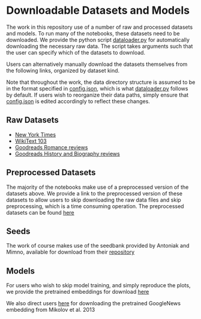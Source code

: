 # Downloadable Datasets and Models

The work in this repository use of a number of raw and processed datasets and
models. To run many of the notebooks, these datasets need to be downloaded. We
provide the python script [dataloader.py](badseeds/dataloader.py) for
automatically downloading the necessary raw data. The script takes arguments
such that the user can specify which of the datasets to download.

Users can alternatively manually download the datasets
themselves from the following links, organized by dataset kind.

Note that throughout the work, the data directory structure is assumed to be in
the format specified in [config.json](config.json), which is what
[dataloader.py](badseeds/dataloader.py) follows by default. If users wish to
reorganize their data paths, simply ensure that [config.json](config.json) is
edited accordingly to reflect these changes.

## Raw Datasets

- [New York Times](https://drive.google.com/file/d/1-2LL6wgTwDzTKfPx3RQrXi-LS6lraFYn/view?usp=sharing)
- [WikiText 103](https://torchtext.readthedocs.io/en/latest/datasets.html#wikitext103)
- [Goodreads Romance
  reviews](https://sites.google.com/eng.ucsd.edu/ucsdbookgraph/home#h.p_T_Y3TfiAzl14)
- [Goodreads History and Biography
  reviews](https://sites.google.com/eng.ucsd.edu/ucsdbookgraph/home#h.p_SlyLpu83zdEn)

## Preprocessed Datasets

The majority of the notebooks make use of a preprocessed version of the
datasets above. We provide a link to the preprocessed version of these datasets
to allow users to skip downloading the raw data files and skip preprocessing,
which is a time consuming operation. The preprocessed datasets can be found
[here](https://drive.google.com/file/d/1-829_LhP213j5-Xthwnj-CAxz9VC3GTH/view?usp=sharing)

## Seeds

The work of course makes use of the seedbank provided by Antoniak and Mimno,
available for download from their
[repository](https://raw.githubusercontent.com/maria-antoniak/bad-seeds/main/gathered_seeds.json)

## Models

For users who wish to skip model training, and simply reproduce the plots, we
provide the pretrained embeddings for download
[here](https://drive.google.com/drive/folders/13-_uejiF1QH_mOgp_2djfU__H7VtZScO?usp=sharing)

We also direct users
[here](https://drive.google.com/file/d/0B7XkCwpI5KDYNlNUTTlSS21pQmM/view?usp=sharing&resourcekey=0-wjGZdNAUop6WykTtMip30g)
for downloading the pretrained GoogleNews embedding from Mikolov et al. 2013
